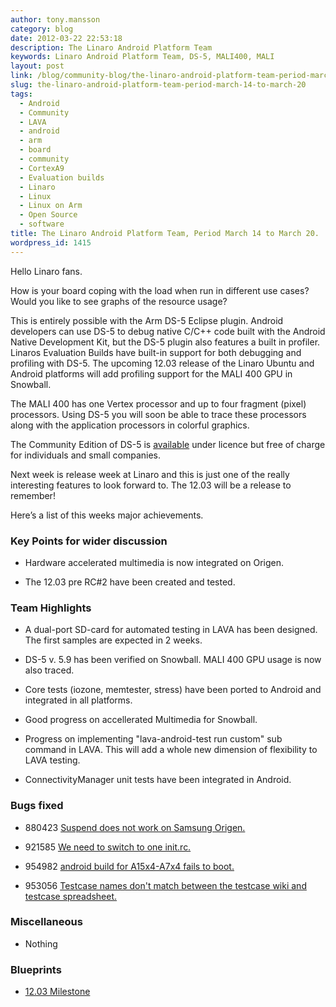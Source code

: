 ```yaml
---
author: tony.mansson
category: blog
date: 2012-03-22 22:53:18
description: The Linaro Android Platform Team
keywords: Linaro Android Platform Team, DS-5, MALI400, MALI
layout: post
link: /blog/community-blog/the-linaro-android-platform-team-period-march-14-to-march-20/
slug: the-linaro-android-platform-team-period-march-14-to-march-20
tags:
  - Android
  - Community
  - LAVA
  - android
  - arm
  - board
  - community
  - CortexA9
  - Evaluation builds
  - Linaro
  - Linux
  - Linux on Arm
  - Open Source
  - software
title: The Linaro Android Platform Team, Period March 14 to March 20.
wordpress_id: 1415
---
```


Hello Linaro fans.

How is your board coping with the load when run in different use cases? Would you like to see graphs of the resource usage?

This is entirely possible with the Arm DS-5 Eclipse plugin. Android developers can use DS-5 to debug native C/C++ code built with the Android Native Development Kit, but the DS-5 plugin also features a built in profiler. Linaros Evaluation Builds have built-in support for both debugging and profiling with DS-5. The upcoming 12.03 release of the Linaro Ubuntu and Android platforms will add profiling support for the MALI 400 GPU in Snowball.

The MALI 400 has one Vertex processor and up to four fragment (pixel) processors. Using DS-5 you will soon be able to trace these processors along with the application processors in colorful graphics.

The Community Edition of DS-5 is [available](https://developer.arm.com/tools-and-software/embedded/legacy-tools/ds-5-development-studio/downloads) under licence but free of charge for individuals and small companies.

Next week is release week at Linaro and this is just one of the really interesting features to look forward to. The 12.03 will be a release to remember!

Here’s a list of this weeks major achievements.

### Key Points for wider discussion

- Hardware accelerated multimedia is now integrated on Origen.

- The 12.03 pre RC#2 have been created and tested.

### Team Highlights

- A dual-port SD-card for automated testing in LAVA has been designed. The first samples are expected in 2 weeks.

- DS-5 v. 5.9 has been verified on Snowball. MALI 400 GPU usage is now also traced.

- Core tests (iozone, memtester, stress) have been ported to Android and integrated in all platforms.

- Good progress on accellerated Multimedia for Snowball.

- Progress on implementing "lava-android-test run custom" sub command in LAVA. This will add a whole new dimension of flexibility to LAVA testing.

- ConnectivityManager unit tests have been integrated in Android.

### Bugs fixed

- 880423 [ Suspend does not work on Samsung Origen.](https://bugs.launchpad.net/linaro-android/+bug/880423)

- 921585 [ We need to switch to one init.rc.](https://bugs.launchpad.net/linaro-android/+bug/921585)

- 954982 [ android build for A15x4-A7x4 fails to boot.](https://bugs.launchpad.net/linaro-android/+bug/954982)

- 953056 [ Testcase names don't match between the testcase wiki and testcase spreadsheet.](https://bugs.launchpad.net/linaro-android/+bug/953056)

### Miscellaneous

- Nothing

### Blueprints

- [12.03 Milestone](https://launchpad.net/linaro-android/+milestone/12.03)

